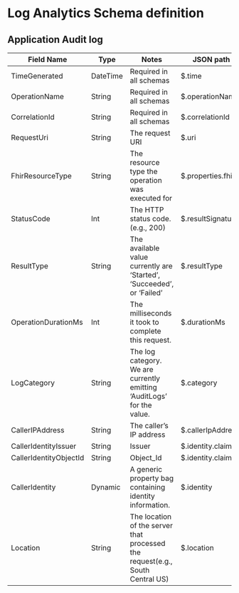 
# Log Analytics Schema definition

## Application Audit log

|Field Name|Type|Notes|JSON path in Shoebox|
|---|---|---|---|
|TimeGenerated|DateTime|Required in all schemas|$.time|
|OperationName|String|Required in all schemas|$.operationName|
|CorrelationId|String|Required in all schemas|$.correlationId|
|RequestUri|String|The request URI|$.uri|
|FhirResourceType|String|The resource type the operation was executed for|$.properties.fhirResourceType|
|StatusCode|Int|The HTTP status code. (e.g., 200)|$.resultSignature|
|ResultType|String|The available value currently are ‘Started’, ‘Succeeded’, or ‘Failed’|$.resultType|
|OperationDurationMs|Int|The milliseconds it took to complete this request.|$.durationMs|
|LogCategory|String|The log category. We are currently emitting ‘AuditLogs’ for the value.|$.category|
|CallerIPAddress|String|The caller’s IP address|$.callerIpAddress|
|CallerIdentityIssuer|String|Issuer|$.identity.claims.iss|
|CallerIdentityObjectId|String|Object_Id|$.identity.claims.oid|
|CallerIdentity|Dynamic|A generic property bag containing identity information.|$.identity|
|Location|String|The location of the server that processed the request(e.g., South Central US)|$.location|
